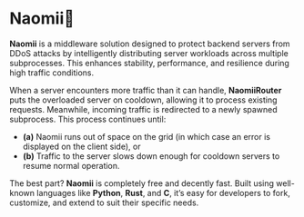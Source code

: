 ﻿# Naomii🌹

**Naomii** is a middleware solution designed to protect backend servers from DDoS attacks by intelligently distributing server workloads across multiple subprocesses. This enhances stability, performance, and resilience during high traffic conditions.

When a server encounters more traffic than it can handle, **NaomiiRouter** puts the overloaded server on cooldown, allowing it to process existing requests. Meanwhile, incoming traffic is redirected to a newly spawned subprocess. This process continues until:

- **(a)** Naomii runs out of space on the grid (in which case an error is displayed on the client side), or  
- **(b)** Traffic to the server slows down enough for cooldown servers to resume normal operation.

The best part? **Naomii** is completely free and decently fast. Built using well-known languages like **Python**, **Rust**, and **C**, it’s easy for developers to fork, customize, and extend to suit their specific needs.
